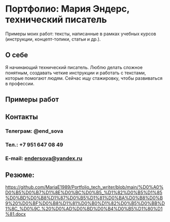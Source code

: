 # Портфолио: Мария Эндерс, технический писатель
Примеры моих работ: тексты, написанные в рамках учебных курсов (инструкции, концепт-топики, статьи и др.).

## О себе
Я начинающий технический писатель. Люблю делать сложное понятным, создавать четкие инструкции и работать с текстами, которые помогают людям. Сейчас ищу стажировку, чтобы развиваться в профессии.

## Примеры работ

## Контакты
### Телеграм: @end_sova
### Тел.: +7 951 647 08 49
### E-mail: endersova@yandex.ru

## Резюме: 
https://github.com/MariaE1989/Portfolio_tech_writer/blob/main/%D0%A0%D0%B5%D0%B7%D1%8E%D0%BC%D0%B5_%D1%82%D0%B5%D1%85%D0%BD%D0%B8%D1%87%D0%B5%D1%81%D0%BA%D0%B8%D0%B9%20%D0%BF%D0%B8%D1%81%D0%B0%D1%82%D0%B5%D0%BB%D1%8C_%D0%9C.%20%D0%AD%D0%BD%D0%B4%D0%B5%D1%80%D1%81.docx
